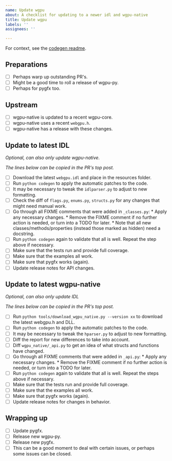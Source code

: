 ```yaml
---
name: Update wgpu
about: A checklist for updating to a newer idl and wgpu-native
title: Update wgpu
labels: ''
assignees: ''

---
```


For context, see the [codegen readme](https://github.com/pygfx/wgpu-py/blob/main/codegen/README.md).

## Preparations

* [ ] Perhaps warp up outstanding PR's.
* [ ] Might be a good time to roll a release of wgpu-py.
* [ ] Perhaps for pygfx too.

## Upstream

* [ ] wgpu-native is updated to a recent wgpu-core.
* [ ] wgpu-native uses a recent `webgpu.h`.
* [ ] wgpu-native has a release with these changes.

## Update to latest IDL

*Optional, can also only update wgpu-native.*

*The lines below can be copied in the PR's top post.*

* [ ] Download the latest `webgpu.idl` and place in the resources folder.
* [ ] Run `python codegen` to apply the automatic patches to the code.
* [ ] It may be necessary to tweak the `idlparser.py` to adjust to new formatting.
* [ ] Check the diff of `flags.py`, `enums.py`, `structs.py` for any changes that might need manual work.
 * [ ] Go through all FIXME comments that were added in `_classes.py`:
        * Apply any necessary changes.
        * Remove the FIXME comment if no further action is needed, or turn into a TODO for later.
        * Note that all new classes/methods/properties (instead those marked as hidden) need a docstring.
* [ ] Run `python codegen` again to validate that all is well. Repeat the step above if necessary.
* [ ] Make sure that the tests run and provide full coverage.
* [ ] Make sure that the examples all work.
* [ ] Make sure that pygfx works (again).
* [ ] Update release notes for API changes.

## Update to latest wgpu-native

*Optional, can also only update IDL*

*The lines below can be copied in the PR's top post.*

* [ ] Run `python tools/download_wgpu_native.py --version xx` to download the latest webgpu.h and DLL.
* [ ] Run `python codegen` to apply the automatic patches to the code.
* [ ] It may be necessary to tweak the `hparser.py` to adjust to new formatting.
* [ ] Diff the report for new differences to take into account.
* [ ] Diff `wgpu_native/_api.py` to get an idea of what structs and functions have changed.
* [ ] Go through all FIXME comments that were added in `_api.py`:
        * Apply any necessary changes.
        * Remove the FIXME comment if no further action is needed, or turn into a TODO for later.
* [ ] Run `python codegen` again to validate that all is well. Repeat the steps above if necessary.
* [ ] Make sure that the tests run and provide full coverage.
* [ ] Make sure that the examples all work.
* [ ] Make sure that pygfx works (again).
* [ ] Update release notes for changes in behavior.

## Wrapping up

* [ ] Update pygfx.
* [ ] Release new wgpu-py.
* [ ] Release new pygfx.
* [ ] This can be a good moment to deal with certain issues, or perhaps some issues can be closed.
